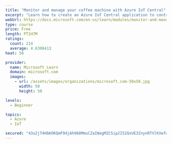 ```yaml
---
title: "Monitor and manage your coffee machine with Azure IoT Central"
excerpt: "Learn how to create an Azure IoT Central application to control Internet of Things devices that communicate through unique connection strings."
webUrl: https://docs.microsoft.com/en-us/learn/modules/monitor-and-manage-device-with-iot-central/
type: course
price: Free
length: PT1H7M
ratings:
  count: 214
  average: 4.6308413
heat: 50

provider:
  name: Microsoft Learn
  domain: microsoft.com
  images:
    - url: /assets/images/organizations/microsoft.com-50x50.jpg
      width: 50
      height: 50

levels:
  - Beginner

topics:
  - Azure
  - IoT

secured: "43u2jT4HbKOKQmF9djAh968MmuCZaIWagMZCSip2I52QxUE3ZnynRTVlKVwfwRHLFbR8N8nx7o3o7o/GDxzEGsUdG7PfcLQbQ17iB12WpLQfe+TmI54ipcEriA0GOOuaDO7tgbqud6Esk+VYQTg91JP2Z82zbG0oSGzz6LX3ABtzSiGopPM+yFlreIAnbeEysGgIGVLHHZXhr1lSwO8GsCbS12W3eLa/MKQ3gxmTcsMBQW1rDiV7scjW0p0rc0m6vkELEKB9sVQSdvjKLMrxNtQMk0MVdc36D+LhSBouG+QScjsDdsl71N3ZwEuvtcwZ2uIG6uec1pB67GDsL/tp6GTAMgu3uHqNvZ/O+FuVVRbIQFWQmwhVUwwlamZJphMWQL8UOIuH3iqybEpS2yI7l3bEYOmdk5aAjr1Uhu1PijQ=;vsI360aN1iOYGkYK1F8d+A=="
---
```


